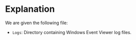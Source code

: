 # Explanation
We are given the following file:
* `Logs`: Directory containing Windows Event Viewer log files.

